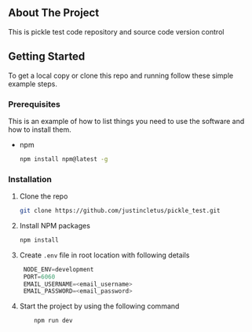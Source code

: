 <!-- ABOUT THE PROJECT -->
## About The Project

This is pickle test code repository and source code version control

<!-- GETTING STARTED -->
## Getting Started

To get a local copy or clone this repo and running follow these simple example steps.

### Prerequisites

This is an example of how to list things you need to use the software and how to install them.
* npm
  ```sh
  npm install npm@latest -g
  ```

### Installation

1. Clone the repo
   ```sh
   git clone https://github.com/justincletus/pickle_test.git
   ```
2. Install NPM packages
   ```sh
   npm install
   ```
3. Create `.env` file in root location with following details
   ```js
    NODE_ENV=development
    PORT=6060
    EMAIL_USERNAME=<email_username>
    EMAIL_PASSWORD=<email_password>
   ```
4. Start the project by using the following command
    ```sh
        npm run dev
    ```
